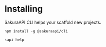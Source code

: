 # Installing

SakuraAPI CLI helps your scaffold new projects.

`npm install -g @sakuraapi/cli`

`sapi help`
